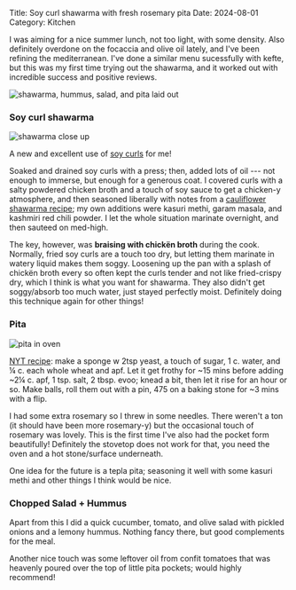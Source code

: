 Title: Soy curl shawarma with fresh rosemary pita
Date: 2024-08-01
Category: Kitchen

I was aiming for a nice summer lunch, not too light, with some density. Also
definitely overdone on the focaccia and olive oil lately, and I've been
refining the mediterranean. I've done a similar menu sucessfully with kefte,
but this was my first time trying out the shawarma, and it worked out with
incredible success and positive reviews.

![shawarma, hummus, salad, and pita laid out]({static}/images/shawarma-spread.png)

### Soy curl shawarma

![shawarma close up]({static}/images/shawarma.png)

A new and excellent use of [soy curls](https://www.butlerfoods.com) for me!

Soaked and drained soy curls with a press; then, added lots of oil --- not
enough to immerse, but enough for a generous coat. I covered curls with a salty
powdered chicken broth and a touch of soy sauce to get a chicken-y atmosphere,
and then seasoned liberally with notes from a [cauliflower shawarma
recipe](https://cooking.nytimes.com/recipes/1023019-cauliflower-shawarma-with-spicy-tahini); my own additions were kasuri methi, garam masala, and kashmiri red chili
powder. I let the whole situation marinate overnight, and then sauteed on
med-high.

The key, however, was **braising with chickën broth** during the cook.
Normally, fried soy curls are a touch too dry, but letting them marinate in
watery liquid makes them soggy. Loosening up the pan with a splash of chickën
broth every so often kept the curls tender and not like fried-crispy dry, which
I think is what you want for shawarma. They also didn't get soggy/absorb too
much water, just stayed perfectly moist. Definitely doing this technique again
for other things!



### Pita

![pita in oven]({static}/images/pita.png)

[NYT recipe](https://cooking.nytimes.com/recipes/1016071-homemade-pita-bread): make
a sponge w 2tsp yeast, a touch of sugar, 1 c. water, and ¼ c. each whole wheat
and apf. Let it get frothy for ~15 mins before adding ~2¼ c. apf, 1 tsp. salt,
2 tbsp. evoo; knead a bit, then let it rise for an hour or so. Make balls, roll
them out with a pin, 475 on a baking stone for ~3 mins with a flip.


I had some extra rosemary so I threw in some needles. There weren't a ton (it
should have been more rosemary-y) but the occasional touch of rosemary was
lovely. This is the first time I've also had the pocket form beautifully!
Definitely the stovetop does not work for that, you need the oven and a hot
stone/surface underneath.


One idea for the future is a tepla pita; seasoning it well with some kasuri
methi and other things I think would be nice.


### Chopped Salad + Hummus

Apart from this I did a quick cucumber, tomato, and olive salad with pickled
onions and a lemony hummus. Nothing fancy there, but good complements for the
meal.

Another nice touch was some leftover oil from confit tomatoes that was heavenly
poured over the top of little pita pockets; would highly recommend!
